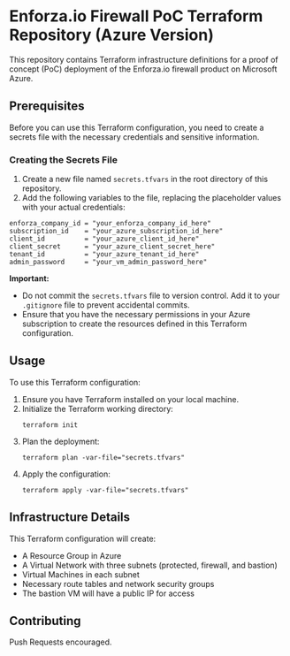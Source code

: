 # Enforza.io Firewall PoC Terraform Repository (Azure Version)

This repository contains Terraform infrastructure definitions for a proof of concept (PoC) deployment of the Enforza.io firewall product on Microsoft Azure.

## Prerequisites

Before you can use this Terraform configuration, you need to create a secrets file with the necessary credentials and sensitive information.

### Creating the Secrets File

1. Create a new file named `secrets.tfvars` in the root directory of this repository.
2. Add the following variables to the file, replacing the placeholder values with your actual credentials:

```hcl
enforza_company_id = "your_enforza_company_id_here"
subscription_id    = "your_azure_subscription_id_here"
client_id          = "your_azure_client_id_here"
client_secret      = "your_azure_client_secret_here"
tenant_id          = "your_azure_tenant_id_here"
admin_password     = "your_vm_admin_password_here"
```

**Important:**
- Do not commit the `secrets.tfvars` file to version control. Add it to your `.gitignore` file to prevent accidental commits.
- Ensure that you have the necessary permissions in your Azure subscription to create the resources defined in this Terraform configuration.

## Usage

To use this Terraform configuration:

1. Ensure you have Terraform installed on your local machine.
2. Initialize the Terraform working directory:
   ```
   terraform init
   ```
3. Plan the deployment:
   ```
   terraform plan -var-file="secrets.tfvars"
   ```
4. Apply the configuration:
   ```
   terraform apply -var-file="secrets.tfvars"
   ```

## Infrastructure Details

This Terraform configuration will create:
- A Resource Group in Azure
- A Virtual Network with three subnets (protected, firewall, and bastion)
- Virtual Machines in each subnet
- Necessary route tables and network security groups
- The bastion VM will have a public IP for access

## Contributing

Push Requests encouraged.
